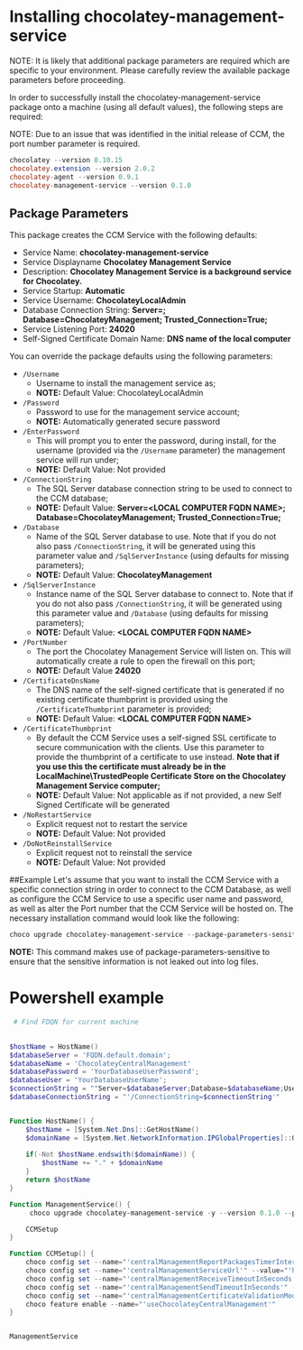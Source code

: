 # Installing chocolatey-management-service
NOTE: It is likely that additional package parameters are required which are specific to your environment. Please carefully review the available package parameters before proceeding.

In order to successfully install the chocolatey-management-service package onto a machine (using all default values), the following steps are required:

NOTE: Due to an issue that was identified in the initial release of CCM, the port number parameter is required.

``` powershell
chocolatey --version 0.10.15
chocolatey.extension --version 2.0.2
chocolatey-agent --version 0.9.1
chocolatey-management-service --version 0.1.0
```

## Package Parameters
This package creates the CCM Service with the following defaults:

* Service Name: **chocolatey-management-service**
* Service Displayname **Chocolatey Management Service**
* Description: **Chocolatey Management Service is a background service for Chocolatey.**
* Service Startup: **Automatic**
* Service Username: **ChocolateyLocalAdmin**
* Database Connection String: **Server=<LOCAL COMPUTER FQDN NAME>; Database=ChocolateyManagement; Trusted_Connection=True;**
* Service Listening Port: **24020**
* Self-Signed Certificate Domain Name: **DNS name of the local computer**

You can override the package defaults using the following parameters:

* ```/Username```
  * Username to install the management service as;
  * **NOTE:** Default Value: ChocolateyLocalAdmin
* ```/Password```
  * Password to use for the management service account;
  * **NOTE:** Automatically generated secure password
* ```/EnterPassword```
  * This will prompt you to enter the password, during install, for the username (provided via the ```/Username``` parameter) the management service will run under;
  * **NOTE:** Default Value: Not provided
* ```/ConnectionString```
  * The SQL Server database connection string to be used to connect to the CCM database;
  * **NOTE:** Default Value: **Server=\<LOCAL COMPUTER FQDN NAME\>; Database=ChocolateyManagement; Trusted_Connection=True;**
* ```/Database```
  * Name of the SQL Server database to use. Note that if you do not also pass ```/ConnectionString```, it will be generated using this parameter value and ```/SqlServerInstance``` (using defaults for missing parameters);
  * **NOTE:** Default Value: **ChocolateyManagement**
* ```/SqlServerInstance```
  * Instance name of the SQL Server database to connect to. Note that if you do not also pass ```/ConnectionString```, it will be generated using this parameter value and ```/Database``` (using defaults for missing parameters);
  * **NOTE:** Default Value: **\<LOCAL COMPUTER FQDN NAME\>**
* ```/PortNumber```
  * The port the Chocolatey Management Service will listen on. This will automatically create a rule to open the firewall on this port;
  * **NOTE:** Default Value **24020**
* ```/CertificateDnsName```
  * The DNS name of the self-signed certificate that is generated if no existing certificate thumbprint is provided using the ```/CertificateThumbprint``` parameter is provided;
  * **NOTE:** Default Value: **\<LOCAL COMPUTER FQDN NAME\>**
* ```/CertificateThumbprint```
  * By default the CCM Service uses a self-signed SSL certificate to secure communication with the clients. Use this parameter to provide the thumbprint of a certificate to use instead. **Note that if you use this the certificate must already be in the LocalMachine\TrustedPeople Certificate Store on the Chocolatey Management Service computer;**
  * **NOTE:** Default Value: Not applicable as if not provided, a new Self Signed Certificate will be generated
* ```/NoRestartService```
  * Explicit request not to restart the service
  * **NOTE:** Default Value: Not provided
* ```/DoNotReinstallService```
  * Explicit request not to reinstall the service
  * **NOTE:** Default Value: Not provided

##Example
Let's assume that you want to install the CCM Service with a specific connection string in order to connect to the CCM Database, as well as configure the CCM Service to use a specific user name and password, as well as alter the Port number that the CCM Service will be hosted on. The necessary installation command would look like the following:

``` powershell
choco upgrade chocolatey-management-service --package-parameters-sensitive="'/PortNumber=24021 /Username=ccmtest\ccmservice /Password=Password01 /ConnectionString=""Server=MACHINE1\SQLSERVERCCM;Database=ChocolateyManagement;User ID=ccmtest\ccmservice;Password=Password01;""'"
```
**NOTE:** This command makes use of package-parameters-sensitive to ensure that the sensitive information is not leaked out into log files.

# Powershell example

``` powershell
 # Find FDQN for current machine

 
$hostName = HostName()
$databaseServer = 'FQDN.default.domain';
$databaseName = 'ChocolateyCentralManagement'
$databasePassword = 'YourDatabaseUserPassword';
$databaseUser = 'YourDatabaseUserName';
$connectionString = ""Server=$databaseServer;Database=$databaseName;User ID=$databaseUser;Password=$databasePassword;""
$databaseConnectionString = "'/ConnectionString=$connectionString'"


Function HostName() {
	$hostName = [System.Net.Dns]::GetHostName()
	$domainName = [System.Net.NetworkInformation.IPGlobalProperties]::GetIPGlobalProperties().DomainName
 
	if(-Not $hostName.endswith($domainName)) {
  		$hostName += "." + $domainName
	}
	return $hostName
}

Function ManagementService() {
     choco upgrade chocolatey-management-service -y --version 0.1.0 --params="/PortNumber=24020 /ConnectionString=$connectionString'"

    CCMSetup
}

Function CCMSetup() {
    choco config set --name="'centralManagementReportPackagesTimerIntervalInSeconds'" --value="'1860'"
    choco config set --name="'centralManagementServiceUrl'" --value="'https://$($hostname):24020/ChocolateyManagementService'"
    choco config set --name="'centralManagementReceiveTimeoutInSeconds'" --value="'60'"
    choco config set --name="'centralManagementSendTimeoutInSeconds'" --value="'60'"
    choco config set --name="'centralManagementCertificateValidationMode'" --value="'PeerOrChainTrust'"
    choco feature enable --name="'useChocolateyCentralManagement'"
}


ManagementService
```
